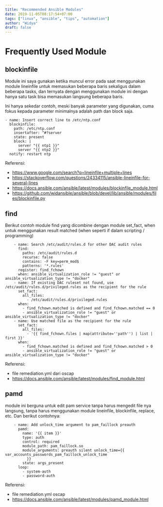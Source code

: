 ```yaml
---
title: "Recommended Ansible Modules"
date: 2019-11-05T08:17:54+07:00
tags: ["linux", "ansible", "tips", "automation"]
author: "Widya"
draft: false
---
```


# Frequently Used Module
## blockinfile

Module ini saya gunakan ketika muncul error pada saat menggunakan module lineinfile untuk memasukan beberapa baris sekaligus dalam beberapa tasks, dan ternyata dengan menggunakan module ini dengan hanya satu task bisa memasukan langsung beberapa baris.

Ini hanya sekedar contoh, meski banyak parameter yang digunakan, cuma fokus kepada parameter minimalnya adalah path dan block saja.
```
- name: Insert correct line to /etc/ntp.conf
  blockinfile:
    path: /etc/ntp.conf
    insertafter: ^#?server
    state: present
    block: |
      server "{{ ntp1 }}"
      server "{{ ntp2 }}"
  notify: restart ntp
```
Referensi:

* https://www.google.com/search?q=lineinfile+multiple+lines
* https://stackoverflow.com/questions/24334115/ansible-lineinfile-for-several-lines
* https://docs.ansible.com/ansible/latest/modules/blockinfile_module.html
* https://github.com/widansible/ansible/blob/devel/lib/ansible/modules/files/blockinfile.py

## find

Berikut contoh module find yang dicombine dengan module set_fact, when untuk menggunakan result matched (when seperti if dalam scripting / programming)
```
    - name: Search /etc/audit/rules.d for other DAC audit rules
      find:
        paths: /etc/audit/rules.d
        recurse: false
        contains: -F key=perm_mod$
        patterns: '*.rules'
      register: find_fchown
      when: ansible_virtualization_role != "guest" or ansible_virtualization_type != "docker"
    - name: If existing DAC ruleset not found, use /etc/audit/rules.d/privileged.rules as the recipient for the rule
      set_fact:
        all_files:
          - /etc/audit/rules.d/privileged.rules
      when:
        - find_fchown.matched is defined and find_fchown.matched == 0
        - ansible_virtualization_role != "guest" or ansible_virtualization_type != "docker"
    - name: Use matched file as the recipient for the rule
      set_fact:
        all_files:
          - '{{ find_fchown.files | map(attribute=''path'') | list | first }}'
      when:
        - find_fchown.matched is defined and find_fchown.matched > 0
        - ansible_virtualization_role != "guest" or ansible_virtualization_type != "docker"
```

Referensi:
* file remediation.yml dari oscap
* https://docs.ansible.com/ansible/latest/modules/find_module.html

## pamd

module ini berguna untuk edit pam service tanpa harus mengedit file nya langsung, tanpa harus menggunakan module lineinfile, blockinfile, replace, etc. Dan berikut contohnya:

```
    - name: Add unlock_time argument to pam_faillock preauth
      pamd:
        name: '{{ item }}'
        type: auth
        control: required
        module_path: pam_faillock.so
        module_arguments: preauth silent unlock_time={{ var_accounts_passwords_pam_faillock_unlock_time
          }}
        state: args_present
      loop:
        - system-auth
        - password-auth
```

Referensi:

* file remediation.yml oscap
* https://docs.ansible.com/ansible/latest/modules/pamd_module.html
